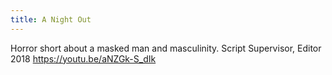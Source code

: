 ```yaml
---
title: A Night Out
---
```


Horror short about a masked man and masculinity.
Script Supervisor, Editor 2018
https://youtu.be/aNZGk-S_dIk
